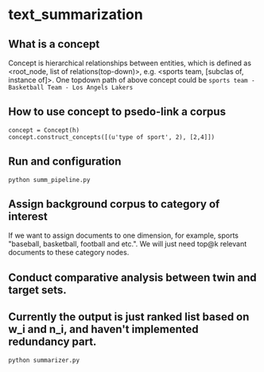 # text_summarization
## What is a concept
Concept is hierarchical relationships between entities, which is defined as <root_node, list of relations(top-down)>, e.g. <sports team, [subclas of, instance of]>.
One topdown path of above concept could be `sports team - Basketball Team - Los Angels Lakers`
## How to use concept to psedo-link a corpus
```
concept = Concept(h)
concept.construct_concepts([(u'type of sport', 2), [2,4]])
```

## Run and configuration
```
python summ_pipeline.py
```

## Assign background corpus to category of interest
If we want to assign documents to one dimension, for example, sports "baseball, basketball, football and etc.". We will just need top@k relevant documents to these category nodes.

## Conduct comparative analysis between twin and target sets.
## Currently the output is just ranked list based on w_i and n_i, and haven't implemented redundancy part.
```
python summarizer.py
```
